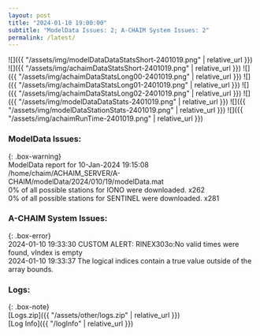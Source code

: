 ```yaml
---
layout: post
title: "2024-01-10 19:00:00"
subtitle: "ModelData Issues: 2; A-CHAIM System Issues: 2"
permalink: /latest/
---
```


![]({{ "/assets/img/modelDataDataStatsShort-2401019.png" | relative_url }})
![]({{ "/assets/img/achaimDataStatsShort-2401019.png" | relative_url }})
![]({{ "/assets/img/achaimDataStatsLong00-2401019.png" | relative_url }})
![]({{ "/assets/img/achaimDataStatsLong01-2401019.png" | relative_url }})
![]({{ "/assets/img/achaimDataStatsLong02-2401019.png" | relative_url }})
![]({{ "/assets/img/modelDataDataStats-2401019.png" | relative_url }})
![]({{ "/assets/img/modelDataStationStats-2401019.png" | relative_url }})
![]({{ "/assets/img/achaimRunTime-2401019.png" | relative_url }})


### ModelData Issues:  
  
{: .box-warning}  
 ModelData report for 10-Jan-2024 19:15:08   
 /home/chaim/ACHAIM_SERVER/A-CHAIM/modelData/2024/010/19/modelData.mat   
 0% of all possible stations for IONO were downloaded. x262   
 0% of all possible stations for SENTINEL were downloaded. x281   
  
### A-CHAIM System Issues:  
  
{: .box-error}  
2024-01-10 19:33:30 CUSTOM ALERT: RINEX303o:No valid times were found, vIndex is empty  
2024-01-10 19:33:37 The logical indices contain a true value outside of the array bounds.  

### Logs:  
  
{: .box-note}  
[Logs.zip]({{ "/assets/other/logs.zip" | relative_url }})  
[Log Info]({{ "/logInfo" | relative_url }})  
